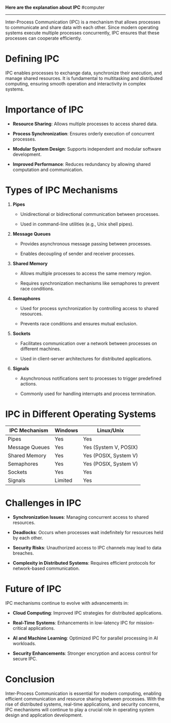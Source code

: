 **Here are the explanation about IPC**
#computer 

---
Inter-Process Communication (IPC) is a mechanism that allows processes to communicate and share data with each other. Since modern operating systems execute multiple processes concurrently, IPC ensures that these processes can cooperate efficiently.

# Defining IPC

IPC enables processes to exchange data, synchronize their execution, and manage shared resources. It is fundamental to multitasking and distributed computing, ensuring smooth operation and interactivity in complex systems.

# Importance of IPC

- **Resource Sharing**: Allows multiple processes to access shared data.
    
- **Process Synchronization**: Ensures orderly execution of concurrent processes.
    
- **Modular System Design**: Supports independent and modular software development.
    
- **Improved Performance**: Reduces redundancy by allowing shared computation and communication.
    

# Types of IPC Mechanisms

1. **Pipes**
    
    - Unidirectional or bidirectional communication between processes.
        
    - Used in command-line utilities (e.g., Unix shell pipes).
        
2. **Message Queues**
    
    - Provides asynchronous message passing between processes.
        
    - Enables decoupling of sender and receiver processes.
        
3. **Shared Memory**
    
    - Allows multiple processes to access the same memory region.
        
    - Requires synchronization mechanisms like semaphores to prevent race conditions.
        
4. **Semaphores**
    
    - Used for process synchronization by controlling access to shared resources.
        
    - Prevents race conditions and ensures mutual exclusion.
        
5. **Sockets**
    
    - Facilitates communication over a network between processes on different machines.
        
    - Used in client-server architectures for distributed applications.
        
6. **Signals**
    
    - Asynchronous notifications sent to processes to trigger predefined actions.
        
    - Commonly used for handling interrupts and process termination.
        

# IPC in Different Operating Systems

|IPC Mechanism|Windows|Linux/Unix|
|---|---|---|
|Pipes|Yes|Yes|
|Message Queues|Yes|Yes (System V, POSIX)|
|Shared Memory|Yes|Yes (POSIX, System V)|
|Semaphores|Yes|Yes (POSIX, System V)|
|Sockets|Yes|Yes|
|Signals|Limited|Yes|

# Challenges in IPC

- **Synchronization Issues**: Managing concurrent access to shared resources.
    
- **Deadlocks**: Occurs when processes wait indefinitely for resources held by each other.
    
- **Security Risks**: Unauthorized access to IPC channels may lead to data breaches.
    
- **Complexity in Distributed Systems**: Requires efficient protocols for network-based communication.
    

# Future of IPC

IPC mechanisms continue to evolve with advancements in:

- **Cloud Computing**: Improved IPC strategies for distributed applications.
    
- **Real-Time Systems**: Enhancements in low-latency IPC for mission-critical applications.
    
- **AI and Machine Learning**: Optimized IPC for parallel processing in AI workloads.
    
- **Security Enhancements**: Stronger encryption and access control for secure IPC.
    

# Conclusion

Inter-Process Communication is essential for modern computing, enabling efficient communication and resource sharing between processes. With the rise of distributed systems, real-time applications, and security concerns, IPC mechanisms will continue to play a crucial role in operating system design and application development.
